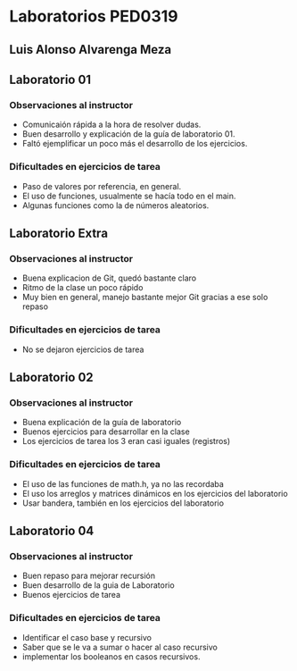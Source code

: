 # Laboratorios PED0319

## Luis Alonso Alvarenga Meza

## Laboratorio 01

### Observaciones al instructor

* Comunicaión rápida a la hora de resolver dudas.
* Buen desarrollo y explicación de la guía de laboratorio 01.
* Faltó ejemplificar un poco más el desarrollo de los ejercicios.

### Dificultades en ejercicios de tarea

* Paso de valores por referencia, en general.
* El uso de funciones, usualmente se hacía todo en el main.
* Algunas funciones como la de números aleatorios.

## Laboratorio Extra

### Observaciones al instructor

* Buena explicacion de Git, quedó bastante claro
* Ritmo de la clase un poco rápido
* Muy bien en general, manejo bastante mejor Git gracias a ese solo repaso

### Dificultades en ejercicios de tarea

* No se dejaron ejercicios de tarea

## Laboratorio 02

### Observaciones al instructor

* Buena explicación de la guía de laboratorio
* Buenos ejercicios para desarrollar en la clase
* Los ejercicios de tarea los 3 eran casi iguales (registros)

### Dificultades en ejercicios de tarea

* El uso de las funciones de math.h, ya no las recordaba
* El uso los arreglos y matrices dinámicos en los ejercicios del laboratorio
* Usar bandera, también en los ejercicios del laboratorio

## Laboratorio 04

### Observaciones al instructor

* Buen repaso para mejorar recursión
* Buen desarrollo de la guia de Laboratorio
* Buenos ejercicios de tarea

### Dificultades en ejercicios de tarea

* Identificar el caso base y recursivo
* Saber que se le va a sumar o hacer al caso recursivo
* implementar los booleanos en casos recursivos.
